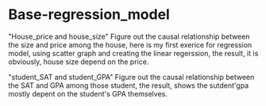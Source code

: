 # Base-regression_model
"House_price and house_size"
Figure out the causal relationship between the size and price among the house,
here is my first exerice for regression model,
using scatter graph and creating the linear regerssion,
the result, it is obviously, house size depend on the price.

"student_SAT and student_GPA"
Figure out the causal relationship between the SAT and GPA among those student,
the result, shows the sutdent'gpa mostly depent on the student's GPA themselves.
